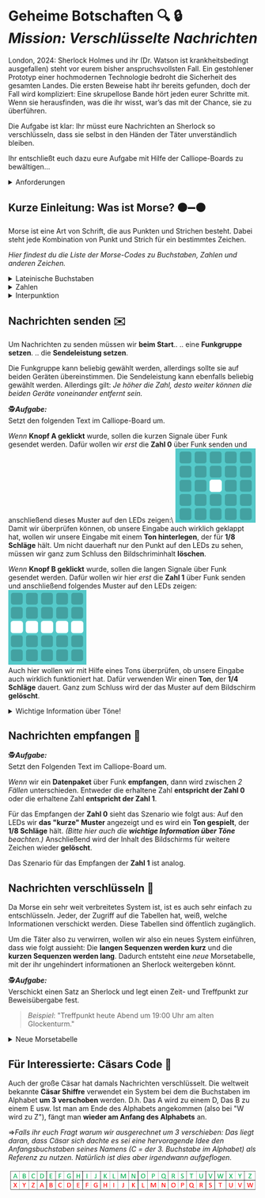 # Geheime Botschaften :mag: :lock: <br>_Mission: Verschlüsselte Nachrichten_

London, 2024: Sherlock Holmes und ihr (Dr. Watson ist krankheitsbedingt ausgefallen) steht vor eurem bisher anspruchsvollsten Fall. Ein gestohlener Prototyp einer hochmodernen Technologie bedroht die Sicherheit des gesamten Landes.  Die ersten Beweise habt ihr bereits gefunden, doch der Fall wird kompliziert: Eine skrupellose Bande hört jeden eurer Schritte mit.
Wenn sie herausfinden, was die ihr wisst, war’s das mit der Chance, sie zu überführen.

Die Aufgabe ist klar: 
Ihr müsst eure Nachrichten an Sherlock so verschlüsseln, dass sie selbst in den Händen der Täter unverständlich bleiben.

Ihr entschließt euch dazu eure Aufgabe mit Hilfe der Calliope-Boards zu bewältigen...


<details>
<summary> Anforderungen </summary>

_Für dieses Projekt brauchen wir folgende Erweiterungen auf dem Calliope-Board:_
- `funk`
- `radio-broadcast`
</details>

## Kurze Einleitung: Was ist Morse? :black_circle::heavy_minus_sign::black_circle:

Morse ist eine Art von Schrift, die aus Punkten und Strichen besteht. Dabei steht jede Kombination von Punkt und Strich für ein bestimmtes Zeichen.

_Hier findest du die Liste der Morse-Codes zu Buchstaben, Zahlen und anderen Zeichen._
<details>
<summary> Lateinische Buchstaben </summary>

| Buchstabe | Morse-Code | Buchstabe | Morse-Code | Buchstabe | Morse-Code |
|-----------|------------|-----------|------------|-----------|------------|
| A         | `.-  `       | B         | `-...`       | C         | `-.-.`       |
| D         | `-.. `       | E         | `.   `       | F         | `..-.`       |
| G         | `--. `       | H         | `....`       | I         | `..  `       |
| J         | `.---`       | K         | `-.- `       | L         | `.-..`       |
| M         | `--  `       | N         | `-.  `       | O         | `--- `       |
| P         | `.--.`       | Q         | `--.-`       | R         | `.-. `       |
| S         | `... `       | T         | `-   `       | U         | `..- `       |
| V         | `...-`       | W         | `.-- `       | X         | `-..-`       |
| Y         | `-.--`       | Z         | `--..`       |           |            |

</details>

<details>
<summary> Zahlen </summary>

| Zahl | Morse-Code | Zahl | Morse-Code | Zahl | Morse-Code |
|------|------------|------|------------|------|------------|
| 0    | `-----`      | 1    | `.----`      | 2    | `..---`      |
| 3    | `...--`      | 4    | `....-`      | 5    | `.....`      |
| 6    | `-....`      | 7    | `--...`      | 8    | `---..`      |
| 9    | `----.`      |      |            |      |            |

</details>

<details>
<summary> Interpunktion </summary>

| Zeichen | Morse-Code | Zeichen | Morse-Code | Zeichen | Morse-Code |
|---------|------------|---------|------------|---------|------------|
| .       | `.-.-.-`     | ,       | `--..-- `    | ?       | `..--..`     |
| '       | `.----.`     | !       | `-.-.-- `    | /       | `-..-. `     |
| (       | `-.--. `     | )       | `-.--.- `    | &       | `.-... `     |
| :       | `---...`     | ;       | `-.-.-. `    | =       | `-...- `     |
| +       | `.-.-. `     | -       | `-....- `    | _       | `..--.-`     |
| "       | `.-..-.`     | $       | `...-..-`    | @       | `.--.-.`     |
| ¿       | `..-.- `     | ¡       | `--...- `    |         |            |

</details>

## Nachrichten senden :envelope:
Um Nachrichten zu senden müssen wir **beim Start**..
.. eine **Funkgruppe setzen**.
.. die **Sendeleistung setzen**.

Die Funkgruppe kann beliebig gewählt werden, allerdings sollte sie auf beiden Geräten übereinstimmen.
Die Sendeleistung kann ebenfalls beliebig gewählt werden. Allerdings gilt:
 _Je höher die Zahl, desto weiter können die beiden Geräte voneinander entfernt sein._

:detective:_**Aufgabe:**_\
Setzt den folgenden Text im Calliope-Board um.

_Wenn_ **Knopf A geklickt** wurde, sollen die kurzen Signale über Funk gesendet werden.
Dafür wollen wir _erst_ die **Zahl 0** über Funk senden und anschließend dieses Muster auf den LEDs zeigen:\ 
![Kurzes Signal](/Morse_und_Chiffren/figures/kurz.png)\
Damit wir überprüfen können, ob unsere Eingabe auch wirklich geklappt hat, wollen wir unsere Eingabe mit einem **Ton hinterlegen**, der für **1/8 Schläge** hält.
Um nicht dauerhaft nur den Punkt auf den LEDs zu sehen, müssen wir ganz zum Schluss den Bildschriminhalt **löschen**.




_Wenn_ **Knopf B geklickt** wurde, sollen die langen Signale über Funk gesendet werden.
Dafür wollen wir hier _erst_ die **Zahl 1** über Funk senden und anschließend folgendes Muster auf den LEDs zeigen:\
![Langes Signal](/Morse_und_Chiffren/figures/lang.png)\
Auch hier wollen wir mit Hilfe eines Tons überprüfen, ob unsere Eingabe auch wirklich funktioniert hat. Dafür verwenden Wir einen **Ton**, der **1/4 Schläge** dauert. Ganz zum Schluss wird der das Muster auf dem Bildschirm **gelöscht**.

<details> 
<summary> Wichtige Information über Töne! </summary>

Damit Töne wahrgenommen werden können, müssen wir die Zeitdauer eines Tons festlegen.
Das machen wir mittels `pausiere ms("")`- Block. Mit diesem Block können wir die Anzeigedauer von Symbolen, Texten usw. einstellen. Die Länge des Tons lässt sich aus den Optionen beliebig wählen.\
Für uns ist wichtig, dass der **kurze Ton weniger ms** hat **als der lange Ton**.
</details>

## Nachrichten empfangen :incoming_envelope:

:detective:_**Aufgabe:**_\
Setzt den Folgenden Text im Calliope-Board um.

_Wenn_ wir ein **Datenpaket** über Funk **empfangen**, dann wird zwischen _2 Fällen_ unterschieden.
Entweder die erhaltene Zahl **entspricht der Zahl 0** oder die erhaltene Zahl **entspricht der Zahl 1**.

Für das Empfangen der **Zahl 0** sieht das Szenario wie folgt aus:
Auf den LEDs wir **das "kurze" Muster** angezeigt und es wird ein **Ton gespielt**, der **1/8 Schläge** hält. 
_(Bitte hier auch die **wichtige Information über Töne** beachten.)_
Anschließend wird der Inhalt des Bildschirms für weitere Zeichen wieder **gelöscht**.

Das Szenario für das Empfangen der **Zahl 1** ist analog.



## Nachrichten verschlüsseln :lock_with_ink_pen:

Da Morse ein sehr weit verbreitetes System ist, ist es auch sehr einfach zu entschlüsseln. Jeder, der Zugriff auf die Tabellen hat, weiß, welche Informationen verschickt werden. Diese Tabellen sind öffentlich zugänglich.

Um die Täter also zu verwirren, wollen wir also ein neues System einführen, dass wie folgt aussieht:
Die **langen Sequenzen werden kurz** und die **kurzen Sequenzen werden lang**.
Dadurch entsteht eine _neue_ Morsetabelle, mit der ihr ungehindert informationen an Sherlock weitergeben könnt.

:detective:_**Aufgabe:**_\
Verschickt einen Satz an Sherlock und legt einen Zeit- und Treffpunkt zur Beweisübergabe fest.
> $Beispiel:$ "Treffpunkt heute Abend um 19:00 Uhr am alten Glockenturm."

<details>
<summary> Neue Morsetabelle </summary>

| Buchstabe | Original Morsecode | Vertauschter Morsecode | Neuer Buchstabe |
|-----------|--------------------|------------------------|----------|
| A         | `.-`               | `-.`                   | N        |
| B         | `-...`             | `.---`                 | J        |
| C         | `-.-.`             | `.-.-`                 | ع        |
| D         | `-..`              | `..-`                  | V        |
| E         | `.`                | `-`                    | T        |
| F         | `..-.`             | `--.-`                 | Q        |
| G         | `--.`              | `..-`                  | U        |
| H         | `....`             | `----`                 | Χ (griech.)        |
| I         | `..`               | `--`                   | M        |
| J         | `.---`             | `-...`                 | B        |
| K         | `-.-`              | `.-.`                  | R        |
| L         | `.-..`             | `.-..`                 | ל        |
| M         | `--`               | `..`                   | I        |
| N         | `-.`               | `.-`                   | A        |
| O         | `---`              | `...`                  | S        |
| P         | `.--.`             | `-..-`                 | X        |
| Q         | `--.-`             | `..-.`                 | F        |
| R         | `.-.`              | `-.-`                  | K        |
| S         | `...`              | `---`                  | O        |
| T         | `-`                | `.`                    | E        |
| U         | `..-`              | `--.`                  | G        |
| V         | `...-`             | `---.`                 | W        |
| W         | `.--`              | `-..`                  | D        |
| X         | `-..-`             | `.--.`                 | P        |
| Y         | `-.--`             | `.-..`                 | L        |
| Z         | `--..`             | `..--`                 | غ        |


| Zahl | Original Morsecode | Vertauschter Morsecode | Neue Zahl |
|------|--------------------|------------------------|------|
| 0    | `-----`            | `.....`               | 5    |
| 1    | `.----`            | `-....`               | 6    |
| 2    | `..---`            | `--...`               | 7    |
| 3    | `...--`            | `---..`               | 8    |
| 4    | `....-`            | `----.`               | 9    |
| 5    | `.....`            | `-----`               | 0    |
| 6    | `-....`            | `.----`               | 1    |
| 7    | `--...`            | `..---`               | 2    |
| 8    | `---..`            | `...--`               | 3    |
| 9    | `----.`            | `....-`               | 4    |



| Zeichen | Original Morsecode | Vertauschter Morsecode | Neues Zeichen |
|---------|--------------------|------------------------|---------|
| .       | `.-.-.-`           | `-.-.-.`              | ;       |
| ,       | `--..--`           | `..--..`              | ?       |
| ?       | `..--..`           | `--..--`              | ,       |
| '       | `.----.`           | `-....-`              | -       |
| !       | `-.-.--`           | `.-.-..`              | 。      |
| /       | `-..-.`            | `.--.-`               | ー       |
| (       | `-.--.`            | `.-..-`               | ไ       |
| )       | `-.--.-`           | `.-..-.`              | "       |
| &       | `.-...`            | `-.---`               | ๆ       |
| :       | `---...`           | `...---`              |        |
| ;       | `-.-.-.`           | `.-.-.-`              | .       |
| =       | `-...-`            | `.---.`               | Ї       |
| +       | `.-.-.`            | `-.-.-`               | サ       |
| -       | `-....-`           | `.----.`              | '       |
| _       | `..--.-`           | `--..-.`              |        |
| "       | `.-..-.`           | `-.--.-`              | )       |
| $       | `...-..-`          | `---.--.`            |        |
| @       | `.--.-.`           | `-..-.-`               |        |
| ¿       | `..-.-`            | `--.-.`              | シ       |
| ¡       | `--...-`           | `..---.`              |        |


</details>

## Für Interessierte: Cäsars Code :speech_balloon:

Auch der große Cäsar hat damals Nachrichten verschlüsselt. Die weltweit bekannte **Cäsar Shiffre** verwendet ein System bei dem die Buchstaben im Alphabet **um 3 verschoben** werden. 
D.h. Das A wird zu einem D, Das B zu einem E usw. Ist man am Ende des Alphabets angekommen (also bei "W wird zu Z"), fängt man **wieder am Anfang des Alphabets** an.

&rArr;_Falls ihr euch Fragt warum wir ausgerechnet um 3 verschieben:_
_Das liegt daran, dass Cäsar sich dachte es sei eine hervoragende Idee den Anfangsbuchstaben seines Namens (C = der 3. Buchstabe im Alphabet) als Referenz zu nutzen. Natürlich ist dies aber irgendwann aufgeflogen._

![Cäsar Cipher](/Morse_und_Chiffren/figures/Caesar-Chiffre.PNG)